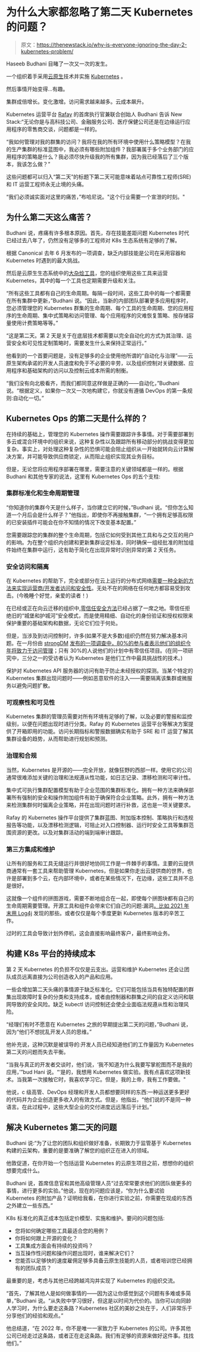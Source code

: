 # 为什么大家都忽略了第二天 Kubernetes 的问题？

> 原文：<https://thenewstack.io/why-is-everyone-ignoring-the-day-2-kubernetes-problem/>

Haseeb Budhani 目睹了一次又一次的发生。

一个组织着手采用[云原生](https://thenewstack.io/category/cloud-native/)技术并实施 [Kubernetes](https://thenewstack.io/category/kubernetes/) 。

然后事情开始变得…有趣。

集群成倍增长。变化激增。访问需求越来越多。云成本飙升。

Kubernetes 运营平台 [Rafay](https://rafay.co?utm_content=inline-mention) 的首席执行官兼联合创始人 Budhani 告诉 New Stack:“无论你是与高科技公司、金融服务公司、医疗保健公司还是在边缘运行应用程序的零售商交谈，问题都是一样的。

“我如何管理对我的群集的访问？我将在我的所有环境中使用什么策略模型？在我的生产集群的标准蓝图中，我必须有哪些附加组件？我部署属于多个业务部门的应用程序的策略是什么？我必须尽快升级我的所有集群，因为我已经落后了三个版本，我该怎么做？”

这些问题都可以归入“第二天”的标题下第二天可能意味着站点可靠性工程师(SRE)和 IT 运营工程师永无止境的头痛。

“我们必须诚实面对这里的痛苦，”布哈尼说。"这个行业需要一个宣泄的时刻。"

## 为什么第二天这么痛苦？

Budhani 说，疼痛有许多根本原因。首先，存在技能差距问题 Kubernetes 时代已经过去八年了，仍然没有足够多的工程师对 K8s 生态系统有足够的了解。

根据 Canonical 去年 6 月发布的一项调查，缺乏内部技能是公司在采用容器和 Kubernetes 时遇到的最大挑战。

然后是云原生生态系统中的[大杂烩工具](https://landscape.cncf.io/)，您的组织使用这些工具来运营 Kubernetes，其中的每一个工具也定期需要升级和关注。

“所有这些工具都有自己的生命周期。每隔一段时间，这些工具中的每一个都需要在所有集群中更新，”Budhani 说。“因此，当新的内部团队部署更多应用程序时，您必须管理您的 Kubernetes 群集的生命周期、每个工具的生命周期、您的应用程序的生命周期、集中式策略和访问管理、每个应用程序的灾难恢复策略、按存储容量使用计费策略等等。”

“这是第二天。第 2 天是关于在底层技术都需要以完全自动化的方式为其治理、运营安全和可见性定制策略时，需要发生什么来保持正常运行。”

他看到的一个首要问题是，没有足够多的企业使用他所谓的“自动化与治理”——云原生架构承诺的开发人员速度和免于不必要的辛劳，以及组织控制对关键数据、应用程序和基础架构的访问以及控制云成本所需的制衡。

“我们没有向北极看齐，而我们都同意这样做是正确的——自动化，”Budhani 说。“根据定义，如果你一次又一次地构建它，你就没有遵循 DevOps 的第一条规则:自动化一切。”

## Kubernetes Ops 的第二天是什么样的？

在持续的基础上，管理您的 Kubernetes 操作需要跟踪许多事情。对于需要部署到多云或混合环境中的组织来说，这种复杂性以及跟踪所有移动部分的挑战变得更加复杂。事实上，对处理这种复杂性的恐惧可能会阻止组织从一开始就转向云计算解决方案，并可能导致供应商锁定，从而阻止组织实现其业务目标。

但是，无论您将应用程序部署在哪里，需要注意的关键领域都是一样的。根据 Budhani 和其他专家的说法，这里有 Kubernetes Ops 的五个支柱:

### 集群标准化和生命周期管理

“你知道你的集群今天是什么样子，当你建立它的时候，”Budhani 说。“但你怎么知道一个月后会是什么样子？”他指出，即使你不再接触集群，“一个拥有足够高权限的已安装插件可能会在你不知情的情况下改变基本配置。”

您需要跟踪您的集群的整个生命周期，包括它如何受到其他工具和与之交互的用户的影响。为在整个组织内创建和更新集群设定标准，同时确保一组经批准的附加组件始终在集群中运行，这有助于简化在出现异常时识别异常的第 2 天任务。

### 安全访问和隔离

在 Kubernetes 的帮助下，完全或部分在云上运行的分布式网络[需要一种全新的方法来实现运营商/开发者访问和安全性](https://thenewstack.io/securing-access-to-kubernetes-environments-with-zero-trust/)。无处不在的网络在任何地方都容易受到攻击。(今晚睡个好觉，亲爱的读者！)

在已经或正在向云迁移的组织中,[零信任安全方法](https://thenewstack.io/what-is-zero-trust-security/)已经占据了一席之地。零信任拒绝旧的“城堡和护城河”安全模式，而是使用精细、自动化的身份验证和授权权限来保护重要的基础架构和数据，无论它们位于何处。

但是，当涉及到访问控制时，许多(如果不是大多数)组织仍然在努力解决基本问题。在一月份由 [strongDM](https://www.strongdm.com/?utm_content=inline-mention) [发布的一项调查中，80%的参与者表示他们的组织今年将致力于访问管理](https://thenewstack.io/why-access-management-is-step-one-for-zero-trust-security/)；只有 30%的人说他们的计划中有零信任项目。(在同一项研究中，三分之一的受访者认为 Kubernetes 是他们工作中最具挑战性的技术。)

保护对 Kubernetes API 服务器的访问有助于防止未经授权的探测。当某个特定的 Kubernetes 集群出现问题时——例如恶意软件的注入——需要隔离该集群或微服务以避免问题扩散。

### 可观察性和可见性

Kubernetes 集群的管理员需要对所有环境有足够的了解，以及必要的警报和监控级别，以便在问题出现时进行分类。Rafay 的 Kubernetes 运营平台等解决方案提供了开箱即用的功能。访问长期指标和警报数据确实有助于 SRE 和 IT 运营了解其集群设备的趋势，从而帮助进行规划和预测。

### 治理和合规

当然，Kubernetes 是开源的——完全开放，就像狂野的西部一样。使用它的公司通常很难添加关键的治理和法规遵从性功能，如日志记录、漂移检测和可审计性。

集中式可执行集群配置模型有助于企业范围的集群标准化。拥有一种方法来确保部署所有强制的安全和操作附加组件有助于确保符合企业策略。此外，拥有一种方法来检测集群何时偏离企业策略，并在出现问题时进行补救，这也是一项关键要求。

Rafay 的 Kubernetes 操作平台提供了集群蓝图、附加版本控制、策略执行和违规报告等功能，以及漂移检测逻辑，可阻止对入口控制器、运行时安全工具等集群范围资源的更改。以及对集群活动的端到端审计跟踪。

### 第三方集成和维护

让所有的服务和工具无缝运行并很好地协同工作是一件棘手的事情。主要的云提供商通常有一套工具来帮助管理 Kubernetes，但是如果你走出云提供商的世界，也许是部署到多个云，在内部环境中，或者在某些情况下，在边缘，这些工具并不总是很好。

这就像一个组件的拼图游戏，需要不断地组合在一起，即使每个拼图块都有自己的生命周期需要管理。开源工具和组件会带来它们自己的问题:漏洞[，比如 2021 年末用 Log4j](https://thenewstack.io/log4shell-we-are-in-so-much-trouble/) 发现的那些。或者仅仅是每个季度更新 Kubernetes 版本的辛苦工作。

过时的工具会导致计划外停机，这会直接影响最终客户，最终影响业务。

## 构建 K8s 平台的持续成本

第 2 天 Kubernetes 的负担不仅仅是云支出。运营和维护 Kubernetes 还会让团队成员远离直接为公司创造收入的产品和应用。

一些会增加第二天头痛的事情源于缺乏标准化。它们可能包括当具有独特配置的群集出现故障时复杂的分类和支持成本，或者由控制器和群集之间的自定义访问和联网导致的安全风险。缺乏 kubectl 访问控制还会使企业面临法规遵从性和治理风险。

“经理们有时不愿意在 Kubernetes 之旅的早期提出第二天的问题，”Budhani 说，因为“他们不想扰乱开发人员的思维。”

他补充说，这种沉默是被误导的:开发人员已经知道他们的工作量因为 Kubernetes 第二天的问题而失去平衡。

“当我与真正的开发者交谈时，他们说，‘我不知道为什么我要写掌舵图而不是我的应用，’”bud Hani 说。“‘是的，我想用 Kubernetes 做实验。我有点喜欢这项新技术。当我第一次接触它时，我喜欢学习它。但是，我的上帝，我有工作要做。"

他说，c 级高管、DevOps 经理和开发人员都想要同样的东西:一种运送更多更好的代码并为企业创造更多收入的有效方式。但是，他指出，“他们说的不是同一种语言。在此过程中，这些大型企业的交付进度远远落后于计划。”

## 解决 Kubernetes 第二天的问题

Budhani 说:“为了让您的团队和组织做好准备，长期致力于监管基于 Kubernetes 构建的云架构，重要的是要准确了解您的组织正在进入的领域。

他敦促道，在你开始一个包括运营 Kubernetes 的云原生项目之前，想想你的组织想要完成什么。

Budhani 说，首席信息官和其他高级管理人员“过去常常要求他们的团队做更多的事情，进行更多的实验。”他说，现在的问题应该是，“你为什么要试验 Kubernetes 的附加产品？证明给我看，在你进行实验之前，你需要在现成的东西之外建立一些东西。”

K8s 标准化的真正成本包括定价模型、实施和维护。要问的问题包括:

*   您将如何确定哪些工具最适合您的用例？
*   你将如何跟上开源的变化？
*   工具集成方面会有持续的投资吗？
*   当互操作性问题和操作问题出现时，谁来解决它们？
*   您能否以足够快的速度雇佣足够多具备云原生技能的人员，或者培训您已经拥有的团队成员？

最重要的是，考虑与其他已经跨越鸿沟并实现了 Kubernetes 的组织交流。

“首先，了解其他人是如何做事情的——因为这让你感觉到这个问题有多难或多简单，”Budhani 说。“从失败中学习很好，但这是以时间为代价的。当你可以向同龄人学习时，为什么要走这条路？Kubernetes 社区的美妙之处在于，人们非常乐于分享他们的经验和观点。”

他总结道，“在 2022 年，你不是唯一一家致力于 Kubernetes 的公司。许多其他公司已经走过这条路，或者正在走这条路。我们有足够的资源来做好这件事。找找他们。”

<svg xmlns:xlink="http://www.w3.org/1999/xlink" viewBox="0 0 68 31" version="1.1"><title>Group</title> <desc>Created with Sketch.</desc></svg>